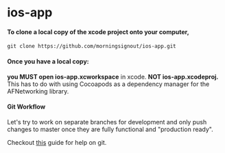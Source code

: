 # ios-app

#### To clone a local copy of the xcode project onto your computer,
`git clone https://github.com/morningsignout/ios-app.git`


#### Once you have a local copy:
**you MUST open ios-app.xcworkspace** in xcode. **NOT ios-app.xcodeproj.** This has to do with using Cocoapods as a dependency manager for the AFNetworking library.


#### Git Workflow
Let's try to work on separate branches for development and only push changes to master once they are fully functional and "production ready".

Checkout [this](http://rogerdudler.github.io/git-guide/) guide for help on git. 
